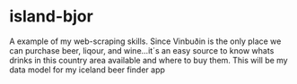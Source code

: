 # island-bjor
A example of my web-scraping skills.  Since Vinbuðin is the only place we can purchase beer, liqour, and wine...it´s an easy source to know whats drinks in this country area available and where to buy them.  This will be my data model for my iceland beer finder app
